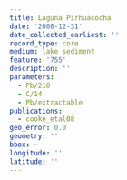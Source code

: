 ```yaml
---
title: Laguna Pirhuacocha
date: '2008-12-31'
date_collected_earliest: ''
record_type: core
medium: lake_sediment
feature: '755'
description: ''
parameters:
  - Pb/210
  - C/14
  - Pb/extractable
publications:
  - cooke_etal08
geo_error: 0.0
geometry: ''
bbox: ~
longitude: ''
latitude: ''
---
```

